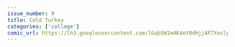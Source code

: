```yaml
---
issue_number: 9
title: Cold Turkey
categories: ['college']
comic_url: https://lh3.googleusercontent.com/lGqb5W1mAK4oYBdHjjAFTXeslpoOcuGEj8ENv9Kdu82Atnx4Drpk3lIXG5UQFqX2UeRrDIUWYtBqxPPLB_Hprw2IzSFaGFMJC4ICJSED8fdxcpa-t42Kg_4hABOiXicAXU712rvDJg=w1200
---
```

